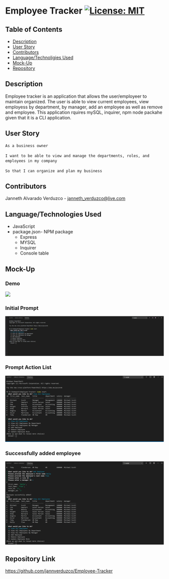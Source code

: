 # Employee Tracker  [![License: MIT](https://img.shields.io/badge/License-MIT-yellow.svg)](https://opensource.org/licenses/MIT)

## Table of Contents
  * [Description](#Description)
  * [User Story](#User-Story)
  * [Contributors](#Contributors)
  * [Language/Technoligies Used](#Language/Technologies-Used)
  * [Mock-Up](#Mock-Up)    
  * [Repository](#Repository-Link)


## Description 
Employee tracker is an application that allows the user/employeer to maintain organized. The user is able to  view current employees, view employess by department, by manager, add an employee as well as remove and employee. This application rquires mySQL, inquirer, npm node packahe given that it is a CLI application. 

## User Story
```
As a business owner

I want to be able to view and manage the departments, roles, and employees in my company

So that I can organize and plan my business
```

## Contributors
Janneth Alvarado Verduzco - janneth_verduzco@live.com

## Language/Technologies Used
* JavaScript
* package.json- NPM package 
   * Express
   * MYSQL
   * Inquirer
   * Console table



## Mock-Up 

### Demo
[![](Assets/demo.PNG)](https://drive.google.com/file/d/1A_rhoxrHgikzW9PPavcdCmBx-gr86Nei/view)


### Initial Prompt 

![GitHub Logo](Assets/initial-promt.jpg)


### Prompt Action List
![GitHub Logo](Assets/view-employees.jpg)


### Successfully added employee

![GitHub Logo](Assets/add-employee.jpg)



## Repository Link
https://github.com/jannverduzco/Employee-Tracker